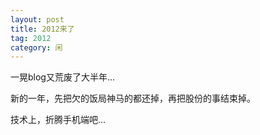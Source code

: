 ```yaml
---
layout: post
title: 2012来了
tag: 2012
category: 闲
---
```

一晃blog又荒废了大半年...

新的一年，先把欠的饭局神马的都还掉，再把股份的事结束掉。

技术上，折腾手机端吧...